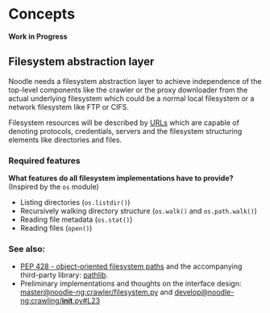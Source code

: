 # Concepts

**Work in Progress**

## Filesystem abstraction layer

Noodle needs a filesystem abstraction layer to achieve independence
of the top-level components like the crawler or the proxy downloader
from the actual underlying filesystem which could be a normal local
filesystem or a network filesystem like FTP or CIFS.

Filesystem resources will be described by
[URLs](https://en.wikipedia.org/wiki/Uniform_resource_locator) which
are capable of denoting protocols, credentials, servers and the
filesystem structuring elements like directories and files.

### Required features

**What features do all filesystem implementations have to provide?**
(Inspired by the ``os`` module)

* Listing directories (``os.listdir()``)
* Recursively walking directory structure (``os.walk()`` and ``os.path.walk()``)
* Reading file metadata (``os.stat()``)
* Reading files (``open()``)

### See also:

* [PEP 428 - object-oriented filesystem paths](http://www.python.org/dev/peps/pep-0428/)
  and the accompanying third-party library:
  [pathlib](https://pypi.python.org/pypi/pathlib/).
* Preliminary implementations and thoughts on the interface design:
  [master@noodle-ng:crawler/filesystem.py](https://github.com/noodle-ng/noodle-ng/blob/master/crawler/filesystem.py) and
  [develop@noodle-ng:crawling/__init__.py#L23](https://github.com/noodle-ng/noodle-ng/blob/develop/crawling/__init__.py#L23)

